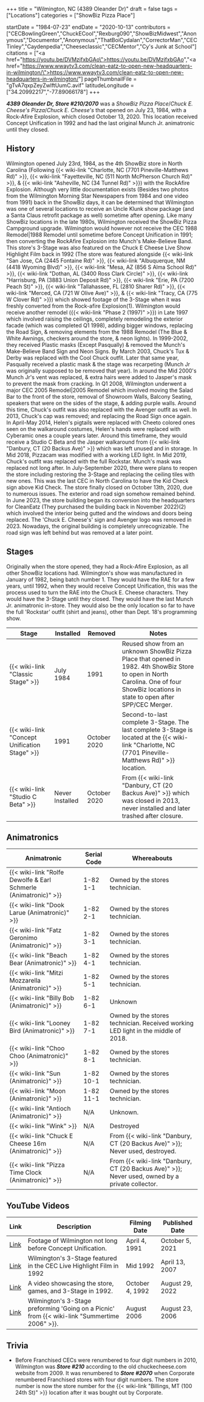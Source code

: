 +++
title = "Wilmington, NC (4389 Oleander Dr)"
draft = false
tags = ["Locations"]
categories = ["ShowBiz Pizza Place"]


startDate = "1984-07-23"
endDate = "2020-10-13"
contributors = ["CECBowlingGreen","ChuckECool","Rexburg090","ShowBizMidwest","Anonymous","Documentor","Anonymous","ThatBoiCydalan","CorrectorMan","CEC Tinley","Caydenpedia","Cheeseclassic","CECMentor","Cy's Junk at School"]
citations = ["<a href=\"https://youtu.be/DVMzjfxbGAo\">https://youtu.be/DVMzjfxbGAo</a>","<a href=\"https://www.wwaytv3.com/clean-eatz-to-open-new-headquarters-in-wilmington/\">https://www.wwaytv3.com/clean-eatz-to-open-new-headquarters-in-wilmington/</a>"]
pageThumbnailFile = "gTvA7qxpZeyZwlftUumC.avif"
latitudeLongitude = ["34.20992217","-77.89066178"]
+++

***4389 Oleander Dr, Store #210/2070*** was a *ShowBiz Pizza Place*/*Chuck E. Cheese's Pizza*/*Chuck E. Cheese's* that opened on July 23, 1984, with a Rock-Afire Explosion, which closed October 13, 2020. This location received Concept Unification in 1992 and had the last original Munch Jr. animatronic until they closed.

## History

Wilmington opened July 23rd, 1984, as the 4th ShowBiz store in North Carolina (Following {{< wiki-link "Charlotte, NC (7701 Pineville-Matthews Rd)" >}}, {{< wiki-link "Fayetteville, NC (511 North McPherson Church Rd)" >}}, &amp; {{< wiki-link "Asheville, NC (34 Tunnel Rd)" >}}) with the RockAfire Explosion. Although very little documentation exists (Besides two photos from the Wilmington Morning Star Newspapers from 1984 and one video from 1991) back in the ShowBiz days, it can be determined that Wilmington was one of several locations to receive an Uncle Klunk show package (and a Santa Claus retrofit package as well) sometime after opening. Like many ShowBiz locations in the late 1980s, Wilmington received the ShowBiz Pizza Campground upgrade. Wilmington would however not receive the CEC 1988 Remodel|1988 Remodel until sometime before Concept Unification in 1991; then converting the RockAfire Explosion into Munch's Make-Believe Band. This store's 3-Stage was also featured on the Chuck E Cheese Live Show Highlight Film back in 1992 (The store was featured alongside {{< wiki-link "San Jose, CA (2445 Fontaine Rd)" >}}, {{< wiki-link "Albuquerque, NM (4418 Wyoming Blvd)" >}}, {{< wiki-link "Mesa, AZ (856 S Alma School Rd)" >}}, {{< wiki-link "Dothan, AL (3400 Ross Clark Circle)" >}}, {{< wiki-link "Harrisburg, PA (3883 Union Deposit Rd)" >}}, {{< wiki-link "Erie, PA (7200 Peach St)" >}}, {{< wiki-link "Tallahassee, FL (2810 Sharer Rd)" >}}, {{< wiki-link "Merced, CA (721 W Olive Ave)" >}}, &amp; {{< wiki-link "Tracy, CA (775 W Clover Rd)" >}}) which showed footage of the 3-Stage when it was freshly converted from the Rock-afire Explosion(1). Wilmington would receive another remodel ({{< wiki-link "Phase 2 (1997)" >}}) in Late 1997 which involved raising the ceilings, completely remodeling the exterior facade (which was completed Q1 1998), adding bigger windows, replacing the Road Sign, &amp; removing elements from the 1988 Remodel (The Blue &amp; White Awnings, checkers around the store, &amp; neon lights). In 1999-2002, they received Plastic masks (Except Pasqually) &amp; removed the Munch's Make-Believe Band Sign and Neon Signs. By March 2003, Chuck's Tux &amp; Derby was replaced with the Cool Chuck outfit. Later that same year, Pasqually received a plastic mask &amp; the stage was recarpeting (Munch Jr was originally supposed to be removed that year). In around the Mid 2000's Munch Jr's vent was replaced, &amp; extra hairs were added to Jasper's mask to prevent the mask from cracking. In Q1 2008, Wilmington underwent a major CEC 2005 Remodel|2005 Remodel which involved moving the Salad Bar to the front of the store, removal of Showroom Walls, Balcony Seating, speakers that were on the sides of the stage, &amp; adding purple walls. Around this time, Chuck's outfit was also replaced with the Avenger outfit as well. In 2013, Chuck's cap was removed; and replacing the Road Sign once again. In April-May 2014, Helen's pigtails were replaced with Cheeto colored ones seen on the walkaround costumes, Helen's hands were replaced with Cyberamic ones a couple years later. Around this timeframe, they would receive a Studio C Beta and the Jasper walkaround from {{< wiki-link "Danbury, CT (20 Backus Ave)" >}} which was left unused and in storage. In Mid 2018, Pizzacam was modified with a working LED light. In Mid 2019, Chuck's outfit was replaced with the full Rockstar. Munch's mask was replaced not long after. In July-September 2020, there were plans to reopen the store including restoring the 3-Stage and replacing the ceiling tiles with new ones. This was the last CEC in North Carolina to have the Kid Check sign above Kid Check. The store finally closed on October 13th, 2020, due to numerous issues. The exterior and road sign somehow remained behind. In June 2023, the store building began its conversion into the headquarters for CleanEatz (They purchased the building back in November 2022)(2) which involved the interior being gutted and the windows and doors being replaced. The 'Chuck E. Cheese's' sign and Avenger logo was removed in 2023. Nowadays, the original building is completely unrecognizable. The road sign was left behind but was removed at a later point.

## Stages

Originally when the store opened, they had a Rock-Afire Explosion, as all other ShowBiz locations had. Wilmington's show was manufactured in January of 1982, being batch number 1. They would have the RAE for a few years, until 1992, when they would receive Concept Unification, this was the process used to turn the RAE into the Chuck E. Cheese characters. They would have the 3-Stage until they closed. They would have the last Munch Jr. animatronic in-store. They would also be the only location so far to have the full 'Rockstar' outfit (shirt and jeans), other than Dept. 18's programming show.

| Stage                                               | Installed       | Removed      | Notes                                                                                                                                                                                  |
|-----------------------------------------------------|-----------------|--------------|----------------------------------------------------------------------------------------------------------------------------------------------------------------------------------------|
| {{< wiki-link "Classic Stage" >}}             | July 1984       | 1991         | Reused show from an unknown ShowBiz Pizza Place that opened in 1982. 4th ShowBiz Store to open in North Carolina. One of four ShowBiz locations in state to open after SPP/CEC Merger. |
| {{< wiki-link "Concept Unification Stage" >}} | 1991            | October 2020 | Second-to-last complete 3-Stage. The last complete 3-Stage is located at the {{< wiki-link "Charlotte, NC (7701 Pineville-Matthews Rd)" >}} location.                            |
| {{< wiki-link "Studio C Beta" >}}             | Never Installed | October 2020 | From {{< wiki-link "Danbury, CT (20 Backus Ave)" >}} which was closed in 2013, never installed and later trashed after closure.                                                  |

## Animatronics

| Animatronic                                                               | Serial Code | Whereabouts                                                                                           |
|---------------------------------------------------------------------------|-------------|-------------------------------------------------------------------------------------------------------|
| {{< wiki-link "Rolfe Dewolfe &amp; Earl Schmerle (Animatronic)" >}} | 1-82 1-1    | Owned by the stores technician.                                                                       |
| {{< wiki-link "Dook Larue (Animatronic)" >}}                        | 1-82 2-1    | Owned by the stores technician.                                                                       |
| {{< wiki-link "Fatz Geronimo (Animatronic)" >}}                     | 1-82 3-1    | Owned by the stores technician.                                                                       |
| {{< wiki-link "Beach Bear (Animatronic)" >}}                        | 1-82 4-1    | Owned by the stores technician.                                                                       |
| {{< wiki-link "Mitzi Mozzarella (Animatronic)" >}}                  | 1-82 5-1    | Owned by the stores technician.                                                                       |
| {{< wiki-link "Billy Bob (Animatronic)" >}}                         | 1-82 6-1    | Unknown                                                                                               |
| {{< wiki-link "Looney Bird (Animatronic)" >}}                       | 1-82 7-1    | Owned by the stores technician. Received working LED light in the middle of 2018.                     |
| {{< wiki-link "Choo Choo (Animatronic)" >}}                         | 1-82 8-1    | Owned by the stores technician.                                                                       |
| {{< wiki-link "Sun (Animatronic)" >}}                               | 1-82 10-1   | Owned by the stores technician.                                                                       |
| {{< wiki-link "Moon (Animatronic)" >}}                              | 1-82 11-1   | Owned by the stores technician.                                                                       |
| {{< wiki-link "Antioch (Animatronic)" >}}                           | N/A         | Unknown.                                                                                              |
| {{< wiki-link "Wink" >}}                                            | N/A         | Destroyed                                                                                             |
| {{< wiki-link "Chuck E Cheese 16m (Animatronic)" >}}                | N/A         | From {{< wiki-link "Danbury, CT (20 Backus Ave)" >}}; Never used, destroyed.                    |
| {{< wiki-link "Pizza Time Clock (Animatronic)" >}}                  | N/A         | From {{< wiki-link "Danbury, CT (20 Backus Ave)" >}}; Never used, owned by a private collector. |

## YouTube Videos

| Link                                                | Description                                                                                         | Filming Date    | Published Date  |
|-----------------------------------------------------|-----------------------------------------------------------------------------------------------------|-----------------|-----------------|
| [Link](https://youtu.be/KtHWP_S9Y4c)                | Footage of Wilmington not long before Concept Unification.                                          | April 4, 1991   | October 5, 2021 |
| [Link](https://youtu.be/DVMzjfxbGAo?t=168)          | Wilmington's 3-Stage featured in the CEC Live Highlight Film in 1992                                | Mid 1992        | April 13, 2007  |
| [Link](https://www.youtube.com/watch?v=TXAOVPY8iWE) | A video showcasing the store, games, and 3-Stage in 1992.                                           | October 4, 1992 | August 29, 2022 |
| [Link](https://www.youtube.com/watch?v=GOQvLRjFzD0) | Wilmington's 3-Stage preforming 'Going on a Picnic' from {{< wiki-link "Summertime 2006" >}}. | August 2006     | August 23, 2006 |

## Trivia

- Before Franchised CECs were renumbered to four digit numbers in 2010, Wilmington was ***Store #210*** according to the old chuckecheese.com website from 2009. It was renumbered to ***Store #2070*** when Corporate renumbered Franchised stores with four digit numbers. The store number is now the store number for the {{< wiki-link "Billings, MT (100 24th St)" >}} location after it was bought out by Corporate.